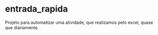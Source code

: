 # entrada_rapida
Projeto para automatizar uma atividade, que realizamos pelo excel, quase que diariamente.
